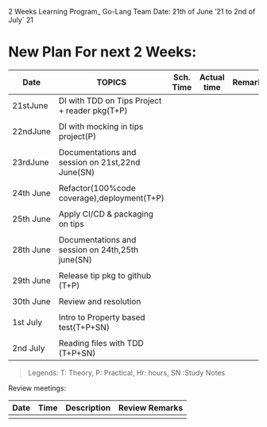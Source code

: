 2 Weeks Learning Program_ Go-Lang Team 	            Date: 21th of June ’21 to 2nd of July` 21


# New Plan For next 2 Weeks: 

| Date    |                       TOPICS                    |Sch. Time | Actual time | Remarks      | 
| ------- | ----------------------------------------------- |--------- |------------ |------------  |
|21stJune | DI with TDD on Tips Project + reader pkg(T+P)   |          |             |              |
|         |                                                 |          |     	       |              |
|22ndJune | DI with mocking in tips project(P)              |          |     	       |              |
|         |                                                 |          |     	       |              |
|23rdJune | Documentations and session on 21st,22nd June(SN)|          |     	       |              |
|         |                                                 |          |     	       |              |
|24th June| Refactor(100%code coverage),deployment(T+P)     |          |             |              |
|         |                                                 |          |     	       |              |
|25th June| Apply CI/CD & packaging on tips                 |          |     	       |              |
|         |                                                 |          |     	       |              |
|28th June| Documentations and session on 24th,25th june(SN)|          |     	       |              |
|         |                                                 |          |     	       |              |
|29th June|  Release tip pkg to github (T+P)                |          |     	       |              |
|         |                                                 |          |     	       |              |
|30th June|  Review and resolution                          |          |     	       |              |
|         |                                                 |          |     	       |              |
|1st  July|  Intro to Property based test(T+P+SN)           |          |     	       |              |
|         |                                                 |          |     	       |              |
|2nd  July|   Reading files with TDD (T+P+SN)               |          |     	       |              |

>	Legends: T: Theory, P: Practical, Hr: hours, SN :Study Notes

Review meetings:

|Date    | Time | Description                                            | Review Remarks |
|--------|------|--------------------------------------------------------|----------------|
|        |      |                                                        |     	          |              




